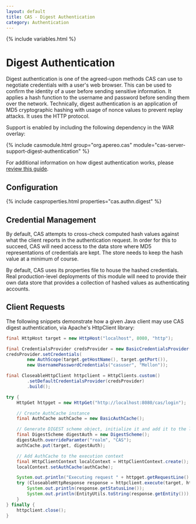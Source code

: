 ```yaml
---
layout: default
title: CAS - Digest Authentication
category: Authentication
---
```

{% include variables.html %}


# Digest Authentication

Digest authentication is one of the agreed-upon methods CAS can use to negotiate credentials with a user's
web browser. This can be used to confirm the identity of a user before sending sensitive information.
It applies a hash function to the username and password before sending them over the network.
Technically, digest authentication is an application of MD5 cryptographic
hashing with usage of nonce values to prevent replay attacks. It uses the HTTP protocol.

Support is enabled by including the following dependency in the WAR overlay:

{% include casmodule.html group="org.apereo.cas" module="cas-server-support-digest-authentication" %}

For additional information on how digest authentication works,
please [review this guide](https://en.wikipedia.org/wiki/Digest_access_authentication).

## Configuration

{% include casproperties.html properties="cas.authn.digest" %}

## Credential Management

By default, CAS attempts to cross-check computed hash values against what the client reports in the authentication request.
In order for this to succeed, CAS will need access to the data store where MD5 representations of credentials are kept. The store
needs to keep the hash value at a minimum of course.

By default, CAS uses its properties file to house the hashed credentials. Real production-level deployments
of this module will need to provide their own data store that provides a collection of hashed values as authenticating accounts.

## Client Requests

The following snippets demonstrate how a given Java client may use CAS digest authentication,
via Apache's HttpClient library:

```java
final HttpHost target = new HttpHost("localhost", 8080, "http");

final CredentialsProvider credsProvider = new BasicCredentialsProvider();
credsProvider.setCredentials(
        new AuthScope(target.getHostName(), target.getPort()),
        new UsernamePasswordCredentials("casuser", "Mellon"));

final CloseableHttpClient httpclient = HttpClients.custom()
        .setDefaultCredentialsProvider(credsProvider)
        .build();

try {
    HttpGet httpget = new HttpGet("http://localhost:8080/cas/login");

    // Create AuthCache instance
    final AuthCache authCache = new BasicAuthCache();

    // Generate DIGEST scheme object, initialize it and add it to the local auth cache
    final DigestScheme digestAuth = new DigestScheme();
    digestAuth.overrideParamter("realm", "CAS");
    authCache.put(target, digestAuth);

    // Add AuthCache to the execution context
    final HttpClientContext localContext = HttpClientContext.create();
    localContext.setAuthCache(authCache);

    System.out.println("Executing request " + httpget.getRequestLine() + " to target " + target);
    try (CloseableHttpResponse response = httpclient.execute(target, httpget, localContext)) {
        System.out.println(response.getStatusLine());
        System.out.println(EntityUtils.toString(response.getEntity()));
    }
} finally {
    httpclient.close();
}
```
